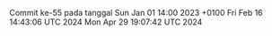Commit ke-55 pada tanggal Sun Jan 01 14:00 2023 +0100
Fri Feb 16 14:43:06 UTC 2024
Mon Apr 29 19:07:42 UTC 2024
